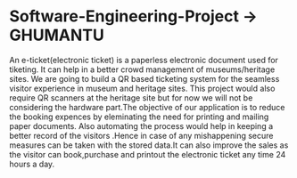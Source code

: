 # Software-Engineering-Project -> GHUMANTU


An e-ticket(electronic ticket) is a paperless electronic document used for tiketing. It can help in a better crowd management of museums/heritage sites. We are going to 
build a QR based ticketing system for the seamless visitor experience in museum and heritage sites. This project would also require QR scanners at the heritage site but 
for now we will not be considering the hardware part.The objective of our application is to reduce the booking expences by eleminating the need for printing and mailing 
paper documents. Also automating the process would help in keeping a better record of the visitors .Hence in case of any mishappening secure measures can be taken with 
the stored data.It can also improve the sales as the visitor can book,purchase and printout the electronic ticket any time 24 hours a day.
